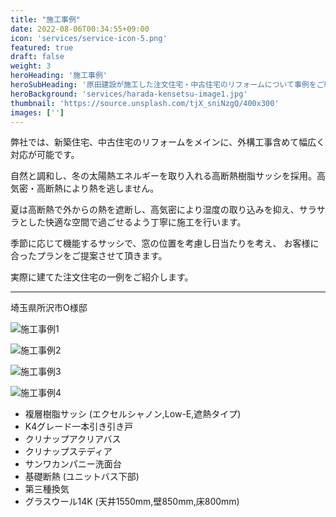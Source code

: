 ```yaml
---
title: "施工事例"
date: 2022-08-06T00:34:55+09:00
icon: 'services/service-icon-5.png'
featured: true
draft: false
weight: 3
heroHeading: '施工事例'
heroSubHeading: '原田建設が施工した注文住宅・中古住宅のリフォームについて事例をご紹介します'
heroBackground: 'services/harada-kensetsu-image1.jpg'
thumbnail: 'https://source.unsplash.com/tjX_sniNzgQ/400x300'
images: ['']
---
```


弊社では、新築住宅、中古住宅のリフォームをメインに、外構工事含めて幅広く対応が可能です。

自然と調和し、冬の太陽熱エネルギーを取り入れる高断熱樹脂サッシを採用。高気密・高断熱により熱を逃しません。

夏は高断熱で外からの熱を遮断し、高気密により湿度の取り込みを抑え、サラサラとした快適な空間で過ごせるよう丁寧に施工を行います。

季節に応じて機能するサッシで、窓の位置を考慮し日当たりを考え、
お客様に合ったプランをご提案させて頂きます。

実際に建てた注文住宅の一例をご紹介します。

***

埼玉県所沢市O様邸

![施工事例1](/services/example.png)

![施工事例2](/services/example2.png)

![施工事例3](/services/example3.png)

![施工事例4](/services/example4.png)

- 複層樹脂サッシ (エクセルシャノン,Low-E,遮熱タイプ)
- K4グレード一本引き引き戸
- クリナップアクリアバス
- クリナップステディア
- サンワカンパニー洗面台
- 基礎断熱 (ユニットバス下部)
- 第三種換気
- グラスウール14K (天井1550mm,壁850mm,床800mm)
